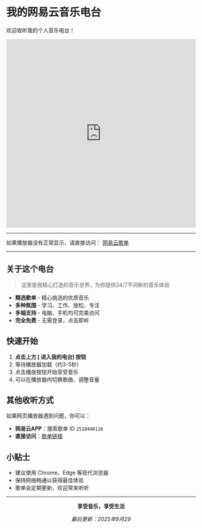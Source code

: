 #  我的网易云音乐电台

欢迎收听我的个人音乐电台！

<iframe 
    frameborder="no" 
    border="0" 
    marginwidth="0" 
    marginheight="0" 
    width="100%" 
    height="500"
    src="https://music.163.com/outchain/player?type=0&id=2518440126&auto=0&height=430">
</iframe>

---

如果播放器没有正常显示，请直接访问：
[网易云歌单](https://music.163.com/playlist?id=你的歌单ID)


---

##  关于这个电台

> 这里是我精心打造的音乐世界，为你提供24/7不间断的音乐体验

-  **精选歌单** - 精心挑选的优质音乐
-  **多种氛围** - 学习、工作、放松、专注
-  **多端支持** - 电脑、手机均可完美访问
-  **完全免费** - 无需登录，点击即听


##  快速开始

1. **点击上方 [ 进入我的电台] 按钮**
2. 等待播放器加载（约3-5秒）
3. 点击播放按钮开始享受音乐
4. 可以在播放器内切换歌曲、调整音量

##  其他收听方式

如果网页播放器遇到问题，你可以：

- **网易云APP**：搜索歌单 ID `2518440126`
- **直接访问**：[歌单链接](https://music.163.com/playlist?id=2518440126)


##  小贴士

- 建议使用 Chrome、Edge 等现代浏览器
- 保持网络畅通以获得最佳体验
- 歌单会定期更新，欢迎常来听听

---

<div align="center">

**享受音乐，享受生活**

*最后更新：2025年9月29*

</div>
